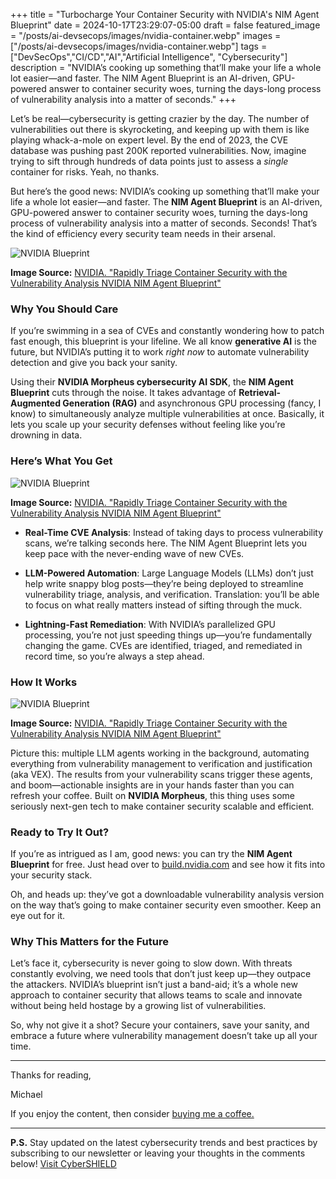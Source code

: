 +++
title = "Turbocharge Your Container Security with NVIDIA's NIM Agent Blueprint"
date = 2024-10-17T23:29:07-05:00
draft = false
featured_image = "/posts/ai-devsecops/images/nvidia-container.webp"
images = ["/posts/ai-devsecops/images/nvidia-container.webp"]
tags =  ["DevSecOps","CI/CD","AI","Artificial Intelligence", "Cybersecurity"]
description = "NVIDIA’s cooking up something that’ll make your life a whole lot easier—and faster. The NIM Agent Blueprint is an AI-driven, GPU-powered answer to container security woes, turning the days-long process of vulnerability analysis into a matter of seconds."
+++

Let’s be real—cybersecurity is getting crazier by the day. The number of vulnerabilities out there is skyrocketing, and keeping up with them is like playing whack-a-mole on expert level. By the end of 2023, the CVE database was pushing past 200K reported vulnerabilities. Now, imagine trying to sift through hundreds of data points just to assess a *single* container for risks. Yeah, no thanks.  

But here’s the good news: NVIDIA’s cooking up something that’ll make your life a whole lot easier—and faster. The **NIM Agent Blueprint** is an AI-driven, GPU-powered answer to container security woes, turning the days-long process of vulnerability analysis into a matter of seconds. Seconds! That’s the kind of efficiency every security team needs in their arsenal.

![NVIDIA Blueprint](/posts/ai-devsecops/images/nvidia-blueprint.gif) <!-- Callout for image -->

**Image Source:** [NVIDIA. "Rapidly Triage Container Security with the Vulnerability Analysis NVIDIA NIM Agent Blueprint"](https://developer.nvidia.com/blog/rapidly-triage-container-security-with-the-vulnerability-analysis-nvidia-nim-agent-blueprint/)

### Why You Should Care

If you’re swimming in a sea of CVEs and constantly wondering how to patch fast enough, this blueprint is your lifeline. We all know **generative AI** is the future, but NVIDIA’s putting it to work *right now* to automate vulnerability detection and give you back your sanity.

Using their **NVIDIA Morpheus cybersecurity AI SDK**, the **NIM Agent Blueprint** cuts through the noise. It takes advantage of **Retrieval-Augmented Generation (RAG)** and asynchronous GPU processing (fancy, I know) to simultaneously analyze multiple vulnerabilities at once. Basically, it lets you scale up your security defenses without feeling like you’re drowning in data.

### Here’s What You Get

![NVIDIA Blueprint](/posts/ai-devsecops/images/morpheus-nvidia.png) <!-- Callout for image -->

**Image Source:** [NVIDIA. "Rapidly Triage Container Security with the Vulnerability Analysis NVIDIA NIM Agent Blueprint"](https://developer.nvidia.com/blog/rapidly-triage-container-security-with-the-vulnerability-analysis-nvidia-nim-agent-blueprint/)

- **Real-Time CVE Analysis**: Instead of taking days to process vulnerability scans, we’re talking seconds here. The NIM Agent Blueprint lets you keep pace with the never-ending wave of new CVEs.
  
- **LLM-Powered Automation**: Large Language Models (LLMs) don’t just help write snappy blog posts—they’re being deployed to streamline vulnerability triage, analysis, and verification. Translation: you’ll be able to focus on what really matters instead of sifting through the muck.
  
- **Lightning-Fast Remediation**: With NVIDIA’s parallelized GPU processing, you’re not just speeding things up—you’re fundamentally changing the game. CVEs are identified, triaged, and remediated in record time, so you’re always a step ahead.

### How It Works

![NVIDIA Blueprint](/posts/ai-devsecops/images/nim-agent-nvidia.jpg) <!-- Callout for image -->

**Image Source:** [NVIDIA. "Rapidly Triage Container Security with the Vulnerability Analysis NVIDIA NIM Agent Blueprint"](https://developer.nvidia.com/blog/rapidly-triage-container-security-with-the-vulnerability-analysis-nvidia-nim-agent-blueprint/)

Picture this: multiple LLM agents working in the background, automating everything from vulnerability management to verification and justification (aka VEX). The results from your vulnerability scans trigger these agents, and boom—actionable insights are in your hands faster than you can refresh your coffee. Built on **NVIDIA Morpheus**, this thing uses some seriously next-gen tech to make container security scalable and efficient.

### Ready to Try It Out?

If you’re as intrigued as I am, good news: you can try the **NIM Agent Blueprint** for free. Just head over to [build.nvidia.com](https://build.nvidia.com) and see how it fits into your security stack. 

Oh, and heads up: they’ve got a downloadable vulnerability analysis version on the way that’s going to make container security even smoother. Keep an eye out for it.

### Why This Matters for the Future

Let’s face it, cybersecurity is never going to slow down. With threats constantly evolving, we need tools that don’t just keep up—they outpace the attackers. NVIDIA’s blueprint isn’t just a band-aid; it’s a whole new approach to container security that allows teams to scale and innovate without being held hostage by a growing list of vulnerabilities.

So, why not give it a shot? Secure your containers, save your sanity, and embrace a future where vulnerability management doesn’t take up all your time.

---

Thanks for reading,

Michael

If you enjoy the content, then consider [buying me a coffee.](https://store.cybersecurityos.net/coffee)

---

**P.S.** Stay updated on the latest cybersecurity trends and best practices by subscribing to our newsletter or leaving your thoughts in the comments below! [Visit CyberSHIELD](https://cybershieldacademy.net)
